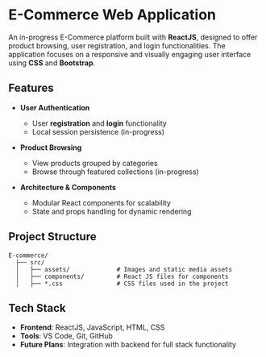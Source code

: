 # E-Commerce Web Application

An in-progress E-Commerce platform built with **ReactJS**, designed to offer product browsing, user registration, and login functionalities. The application focuses on a responsive and visually engaging user interface using **CSS** and **Bootstrap**.

## Features

- **User Authentication**  
  - User **registration** and **login** functionality  
  - Local session persistence (in-progress)

- **Product Browsing**  
  - View products grouped by categories  
  - Browse through featured collections (in-progress)

- **Architecture & Components**  
  - Modular React components for scalability  
  - State and props handling for dynamic rendering

## Project Structure

```
E-commerce/
  ├── src/
  │   ├── assets/             # Images and static media assets
  │   ├── components/         # React JS files for components
  │   ├── *.css               # CSS files used in the project
```

## Tech Stack

- **Frontend**: ReactJS, JavaScript, HTML, CSS
- **Tools**: VS Code, Git, GitHub  
- **Future Plans**: Integration with backend for full stack functionality
